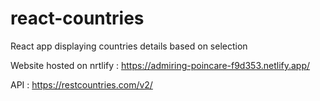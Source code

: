 # react-countries
React app displaying countries details based on selection

Website hosted on nrtlify : https://admiring-poincare-f9d353.netlify.app/

API : https://restcountries.com/v2/
